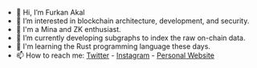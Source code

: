 - 👋 Hi, I’m Furkan Akal
- 👀 I’m interested in blockchain architecture, development, and security.
- 👀 I'm a Mina and ZK enthusiast.
- 🌱 I’m currently developing subgraphs to index the raw on-chain data.
- 🌱 I'm learning the Rust programming language these days.
- 📫 How to reach me: [Twitter](https://twitter.com/furkanakaldev) - [Instagram](https://instagram.com/furkanakaldev) - [Personal Website](https://furkanakal.space)

<!---
furkanakal/furkanakal is a ✨ special ✨ repository because its `README.md` (this file) appears on your GitHub profile.
You can click the Preview link to take a look at your changes.
--->
